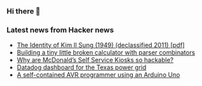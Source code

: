 ### Hi there 👋

<!--
**arashid-sh/arashid-sh** is a ✨ _special_ ✨ repository because its `README.md` (this file) appears on your GitHub profile.

Here are some ideas to get you started:

- 🔭 I’m currently working on ...
- 🌱 I’m currently learning ...
- 👯 I’m looking to collaborate on ...
- 🤔 I’m looking for help with ...
- 💬 Ask me about ...
- 📫 How to reach me: ...
- 😄 Pronouns: ...
- ⚡ Fun fact: ...
-->

### Latest news from Hacker news
<!-- BLOG-POST-LIST:START -->
- [The Identity of Kim Il Sung &lpar;1949&rpar; &lpar;declassified 2011&rpar; [pdf]](https://www.cia.gov/readingroom/docs/CIA-RDP80-00809A000600270269-4.pdf)
- [Building a tiny little broken calculator with parser combinators](https://blog.jfo.click/building-a-tiny-little-broken-calculator-with-parser-combinators/)
- [Why are McDonald’s Self Service Kiosks so hackable?](https://ghuntley.com/mcdonalds/)
- [Datadog dashboard for the Texas power grid](https://p.datadoghq.com/sb/5c2fc00be-393be929c9c55c3b80b557d08c30787a?from_ts=1658093527470&to_ts=1658698327470&live=true)
- [A self-contained AVR programmer using an Arduino Uno](https://blog.jgc.org/2022/07/a-self-contained-avr-programmer-using.html)
<!-- BLOG-POST-LIST:END -->
